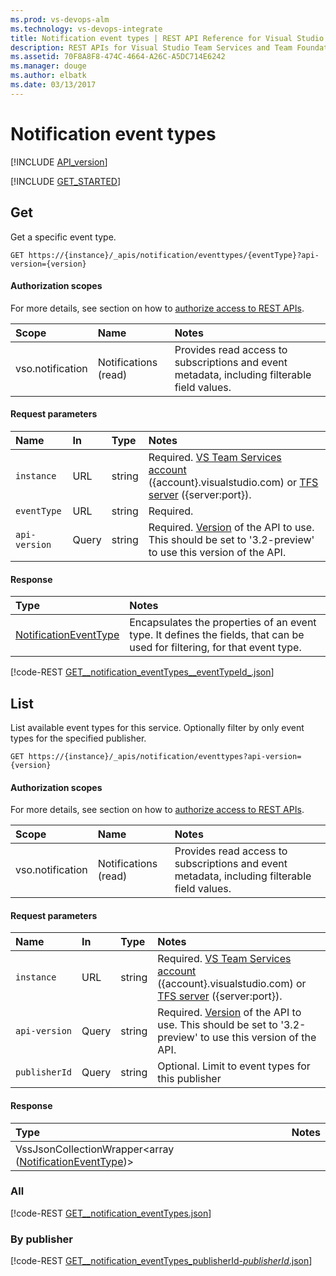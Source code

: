 ```yaml
---
ms.prod: vs-devops-alm
ms.technology: vs-devops-integrate
title: Notification event types | REST API Reference for Visual Studio Team Services and Team Foundation Server
description: REST APIs for Visual Studio Team Services and Team Foundation Server.
ms.assetid: 70F8A8F8-474C-4664-A26C-A5DC714E6242
ms.manager: douge
ms.author: elbatk
ms.date: 03/13/2017
---
```


# Notification event types
[!INCLUDE [API_version](../_data/version3-2-preview.md)]

[!INCLUDE [GET_STARTED](../_data/get-started.md)]

<a name="Get"></a>

## Get
Get a specific event type.


```no-highlight
GET https://{instance}/_apis/notification/eventtypes/{eventType}?api-version={version}
```


#### Authorization scopes
For more details, see section on how to [authorize access to REST APIs](../../get-started/authentication/oauth.md).

| Scope | Name | Notes
|:------|:-----|:-----
| vso.notification | Notifications (read) | Provides read access to subscriptions and event metadata, including filterable field values.


#### Request parameters
| Name | In  | Type | Notes
|:--------------|:-----------|:---------|:------------
| <code>instance</code> | URL | string | Required. [VS Team Services account](/integrate/get-started/rest/basics.md#vs-team-services) ({account}.visualstudio.com) or [TFS server](/integrate/get-started/rest/basics.md#tfs) ({server:port}).
| <code>eventType</code> | URL | string | Required.
| <code>api-version</code> | Query | string | Required. [Version](../../get-started/rest/basics.md#versions) of the API to use.  This should be set to '3.2-preview' to use this version of the API.

#### Response

| Type       | Notes
|:-----------|:---------
| [NotificationEventType](./contracts.md#NotificationEventType) | Encapsulates the properties of an event type. It defines the fields, that can be used for filtering, for that event type.

[!code-REST [GET__notification_eventTypes__eventTypeId_.json](./_data/eventTypes/GET__notification_eventTypes__eventTypeId_.json)]

<a name="List"></a>

## List
List available event types for this service. Optionally filter by only event types for the specified publisher.


```no-highlight
GET https://{instance}/_apis/notification/eventtypes?api-version={version}
```


#### Authorization scopes
For more details, see section on how to [authorize access to REST APIs](../../get-started/authentication/oauth.md).

| Scope | Name | Notes
|:------|:-----|:-----
| vso.notification | Notifications (read) | Provides read access to subscriptions and event metadata, including filterable field values.


#### Request parameters
| Name | In  | Type | Notes
|:--------------|:-----------|:---------|:------------
| <code>instance</code> | URL | string | Required. [VS Team Services account](/integrate/get-started/rest/basics.md#vs-team-services) ({account}.visualstudio.com) or [TFS server](/integrate/get-started/rest/basics.md#tfs) ({server:port}).
| <code>api-version</code> | Query | string | Required. [Version](../../get-started/rest/basics.md#versions) of the API to use.  This should be set to '3.2-preview' to use this version of the API.
| <code>publisherId</code> | Query | string | Optional. Limit to event types for this publisher

#### Response

| Type       | Notes
|:-----------|:---------
| VssJsonCollectionWrapper&lt;array ([NotificationEventType](./contracts.md#NotificationEventType))&gt; |

### All
[!code-REST [GET__notification_eventTypes.json](./_data/eventTypes/GET__notification_eventTypes.json)]

### By publisher
[!code-REST [GET__notification_eventTypes_publisherId-_publisherId_.json](./_data/eventTypes/GET__notification_eventTypes_publisherId-_publisherId_.json)]